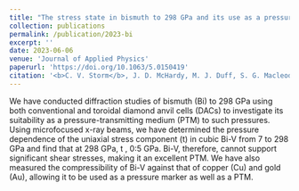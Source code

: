 ```yaml
---
title: "The stress state in bismuth to 298 GPa and its use as a pressure transmitting medium and pressure marker at multi- megabar pressures"
collection: publications
permalink: /publication/2023-bi
excerpt: ''
date: 2023-06-06
venue: 'Journal of Applied Physics'
paperurl: 'https://doi.org/10.1063/5.0150419'
citation: '<b>C. V. Storm</b>, J. D. McHardy, M. J. Duff, S. G. Macleod, E. F. O’Bannon, M. I. McMahon. <i>The Stress State in Bismuth to 298 GPa, and its Use as a Pressure Transmitting Medium and Pressure Marker at Multi-Megabar Pressures</i>, J. Appl. Phys. 133, 245804 (2023). '
---
```

We have conducted diffraction studies of bismuth (Bi) to 298 GPa using both conventional and toroidal diamond anvil cells (DACs) to investigate its suitability as a pressure-transmitting medium (PTM) to such pressures. Using microfocused x-ray beams, we have determined the pressure dependence of the uniaxial stress component (t) in cubic Bi-V from 7 to 298 GPa and find that at 298 GPa, t , 0:5 GPa. Bi-V, therefore, cannot support significant shear stresses, making it an excellent PTM. We have also measured the compressibility of Bi-V against that of copper (Cu) and gold (Au), allowing it to be used as a pressure marker as well as a PTM.